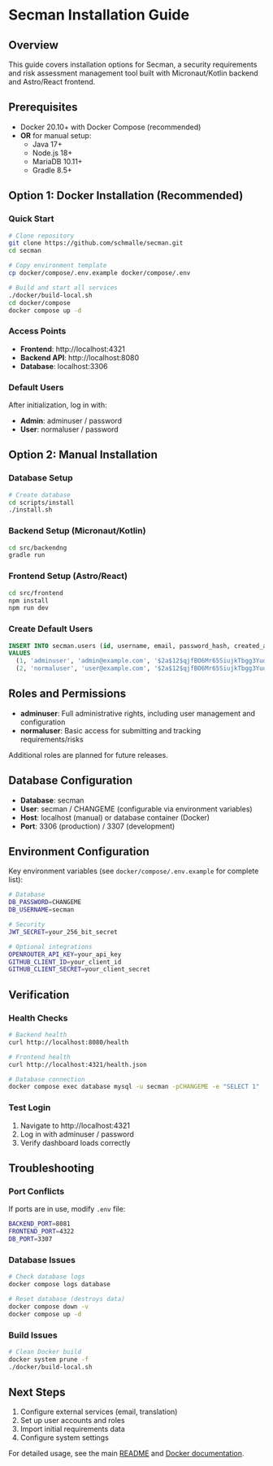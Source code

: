 # Secman Installation Guide

## Overview

This guide covers installation options for Secman, a security requirements and risk assessment management tool built with Micronaut/Kotlin backend and Astro/React frontend.

## Prerequisites

- Docker 20.10+ with Docker Compose (recommended)
- **OR** for manual setup:
  - Java 17+
  - Node.js 18+
  - MariaDB 10.11+
  - Gradle 8.5+

## Option 1: Docker Installation (Recommended)

### Quick Start
```bash
# Clone repository
git clone https://github.com/schmalle/secman.git
cd secman

# Copy environment template
cp docker/compose/.env.example docker/compose/.env

# Build and start all services
./docker/build-local.sh
cd docker/compose
docker compose up -d
```

### Access Points
- **Frontend**: http://localhost:4321
- **Backend API**: http://localhost:8080
- **Database**: localhost:3306

### Default Users
After initialization, log in with:
- **Admin**: adminuser / password
- **User**: normaluser / password

## Option 2: Manual Installation

### Database Setup
```bash
# Create database
cd scripts/install
./install.sh
```

### Backend Setup (Micronaut/Kotlin)
```bash
cd src/backendng
gradle run
```

### Frontend Setup (Astro/React)
```bash
cd src/frontend
npm install
npm run dev
```

### Create Default Users
```sql
INSERT INTO secman.users (id, username, email, password_hash, created_at, updated_at) 
VALUES 
  (1, 'adminuser', 'admin@example.com', '$2a$12$qjfBO6Mr65SiujkTbgg3YudRvsDRE7A.RBvSyLJe89PKbkWhC6sgK', NOW(), NOW()),
  (2, 'normaluser', 'user@example.com', '$2a$12$qjfBO6Mr65SiujkTbgg3YudRvsDRE7A.RBvSyLJe89PKbkWhC6sgK', NOW(), NOW());
```

## Roles and Permissions

- **adminuser**: Full administrative rights, including user management and configuration
- **normaluser**: Basic access for submitting and tracking requirements/risks

Additional roles are planned for future releases.

## Database Configuration

- **Database**: secman
- **User**: secman / CHANGEME (configurable via environment variables)
- **Host**: localhost (manual) or database container (Docker)
- **Port**: 3306 (production) / 3307 (development)

## Environment Configuration

Key environment variables (see `docker/compose/.env.example` for complete list):

```bash
# Database
DB_PASSWORD=CHANGEME
DB_USERNAME=secman

# Security
JWT_SECRET=your_256_bit_secret

# Optional integrations
OPENROUTER_API_KEY=your_api_key
GITHUB_CLIENT_ID=your_client_id
GITHUB_CLIENT_SECRET=your_client_secret
```

## Verification

### Health Checks
```bash
# Backend health
curl http://localhost:8080/health

# Frontend health
curl http://localhost:4321/health.json

# Database connection
docker compose exec database mysql -u secman -pCHANGEME -e "SELECT 1"
```

### Test Login
1. Navigate to http://localhost:4321
2. Log in with adminuser / password
3. Verify dashboard loads correctly

## Troubleshooting

### Port Conflicts
If ports are in use, modify `.env` file:
```bash
BACKEND_PORT=8081
FRONTEND_PORT=4322
DB_PORT=3307
```

### Database Issues
```bash
# Check database logs
docker compose logs database

# Reset database (destroys data)
docker compose down -v
docker compose up -d
```

### Build Issues
```bash
# Clean Docker build
docker system prune -f
./docker/build-local.sh
```

## Next Steps

1. Configure external services (email, translation)
2. Set up user accounts and roles
3. Import initial requirements data
4. Configure system settings

For detailed usage, see the main [README](../README.md) and [Docker documentation](../docker/README.md).
